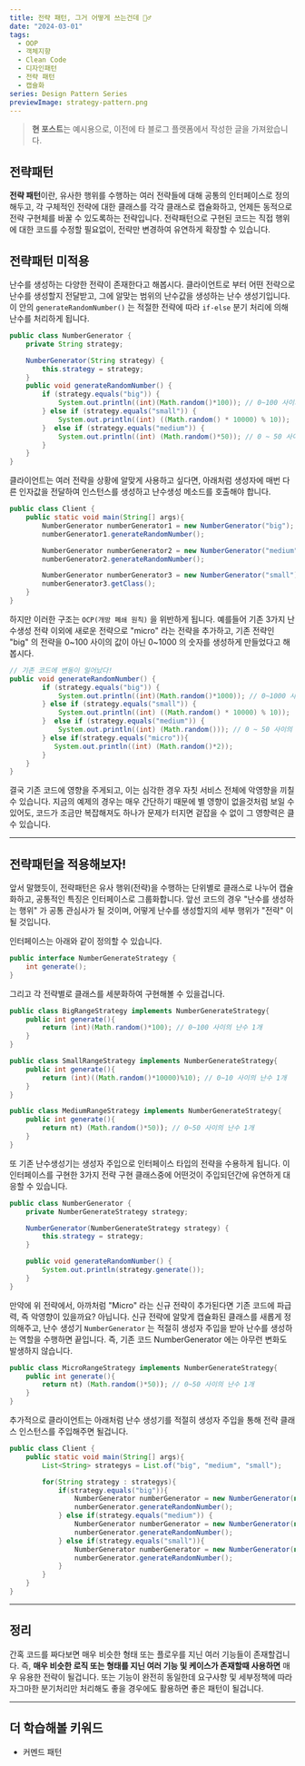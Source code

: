 ```yaml
---
title: 전략 패턴, 그거 어떻게 쓰는건데 🤷‍♂️
date: "2024-03-01"
tags:
  - OOP
  - 객체지향
  - Clean Code
  - 디자인패턴
  - 전략 패턴
  - 캡슐화
series: Design Pattern Series
previewImage: strategy-pattern.png
---
```


> **현 포스트**는 예시용으로, 이전에 타 블로그 플랫폼에서 작성한 글을 가져왔습니다.

## 전략패턴

**전략 패턴**이란, 유사한 행위를 수행하는 여러 전략들에 대해 공통의 인터페이스로 정의해두고, 각 구체적인 전략에 대한 클래스를 각각 클래스로 캡슐화하고, 언제든 동적으로 전략 구현체를 바꿀 수 있도록하는 전략입니다. 전략패턴으로 구현된 코드는 직접 행위에 대한 코드를 수정할 필요없이, 전략만 변경하여 유연하게 확장할 수 있습니다.

## 전략패턴 미적용

난수를 생성하는 다양한 전략이 존재한다고 해봅시다. 클라이언트로 부터 어떤 전략으로 난수를 생성할지 전달받고, 그에 알맞는 범위의 난수값을 생성하는 난수 생성기입니다. 이 안의 `generateRandomNumber()` 는 적절한 전략에 따라 `if-else` 분기 처리에 의해 난수를 처리하게 됩니다.

```java
public class NumberGenerator {
    private String strategy;

    NumberGenerator(String strategy) {
        this.strategy = strategy;
    }
    public void generateRandomNumber() {
        if (strategy.equals("big")) {
            System.out.println((int)(Math.random()*100)); // 0~100 사이의 난수
        } else if (strategy.equals("small")) {
            System.out.println((int) ((Math.random() * 10000) % 10));  // 0~10 사이의 난수
        }  else if (strategy.equals("medium")) {
            System.out.println((int) (Math.random()*50)); // 0 ~ 50 사이의 난수
        }
    }
}
```

클라이언트는 여러 전략을 상황에 알맞게 사용하고 싶다면, 아래처럼 생성자에 매번 다른 인자값을 전달하여 인스턴스를 생성하고 난수생성 메소드를 호출해야 합니다.

```java
public class Client {
    public static void main(String[] args){
        NumberGenerator numberGenerator1 = new NumberGenerator("big");
        numberGenerator1.generateRandomNumber();

        NumberGenerator numberGenerator2 = new NumberGenerator("medium");
        numberGenerator2.generateRandomNumber();

        NumberGenerator numberGenerator3 = new NumberGenerator("small");
        numberGenerator3.getClass();
    }
}
```

하지만 이러한 구조는 `OCP(개방 폐쇄 원칙)` 을 위반하게 됩니다. 예를들어 기존 3가지 난수생성 전략 이외에 새로운 전략으로 "micro" 라는 전략을 추가하고, 기존 전략인 "big" 의 전략을 0~100 사이의 값이 아닌 0~1000 의 숫자를 생성하게 만들었다고 해봅시다.

```java
// 기존 코드에 변동이 일어났다!
public void generateRandomNumber() {
        if (strategy.equals("big")) {
            System.out.println((int)(Math.random()*1000)); // 0~1000 사이의 난수
        } else if (strategy.equals("small")) {
            System.out.println((int) ((Math.random() * 10000) % 10));  // 0~10 사이의 난수
        }  else if (strategy.equals("medium")) {
            System.out.println((int) (Math.random())); // 0 ~ 50 사이의 난수
        } else if(strategy.equals("micro")){
           System.out.println((int) (Math.random()*2));
        }
    }
}
```

결국 기존 코드에 영향을 주게되고, 이는 심각한 경우 자칫 서비스 전체에 악영향을 끼칠 수 있습니다. 지금의 예제의 경우는 매우 간단하기 때문에 별 영향이 없을것처럼 보일 수 있어도, 코드가 조금만 복잡해져도 하나가 문제가 터지면 겉잡을 수 없이 그 영향력은 클 수 있습니다.

---

## 전략패턴을 적용해보자!

앞서 말했듯이, 전략패턴은 유사 행위(전략)을 수행하는 단위별로 클래스로 나누어 캡슐화하고, 공통적인 특징은 인터페이스로 그룹화합니다. 앞선 코드의 경우 "난수를 생성하는 행위" 가 공통 관심사가 될 것이며, 어떻게 난수를 생성할지의 세부 행위가 "전략" 이 될 것입니다.

인터페이스는 아래와 같이 정의할 수 있습니다.

```java
public interface NumberGenerateStrategy {
    int generate();
}
```

그리고 각 전략별로 클래스를 세분화하여 구현해볼 수 있을겁니다.

```java
public class BigRangeStrategy implements NumberGenerateStrategy{
    public int generate(){
        return (int)(Math.random()*100); // 0~100 사이의 난수 1개
    }
}

public class SmallRangeStrategy implements NumberGenerateStrategy{
    public int generate(){
        return (int)((Math.random()*10000)%10); // 0~10 사이의 난수 1개
    }
}

public class MediumRangeStrategy implements NumberGenerateStrategy{
    public int generate(){
        return nt) (Math.random()*50)); // 0~50 사이의 난수 1개
    }
}
```

또 기존 난수생성기는 생성자 주입으로 인터페이스 타입의 전략을 수용하게 됩니다. 이 인터페이스를 구현한 3가지 전략 구현 클래스중에 어떤것이 주입되던간에 유연하게 대응할 수 있습니다.

```java
public class NumberGenerator {
    private NumberGenerateStrategy strategy;

    NumberGenerator(NumberGenerateStrategy strategy) {
        this.strategy = strategy;
    }

    public void generateRandomNumber() {
        System.out.println(strategy.generate());
    }
}
```

만약에 위 전략에서, 아까처럼 "Micro" 라는 신규 전략이 추가된다면 기존 코드에 파급력, 즉 악영향이 있을까요? 아닙니다. 신규 전략에 알맞게 캡슐화된 클래스를 새롭게 정의해주고, 난수 생성기 `NumberGenerator` 는 적절히 생성자 주입을 받아 난수를 생성하는 역할을 수행하면 끝입니다. 즉, 기존 코드 NumberGenerator 에는 아무런 변화도 발생하지 않습니다.

```java
public class MicroRangeStrategy implements NumberGenerateStrategy{
    public int generate(){
        return nt) (Math.random()*50)); // 0~50 사이의 난수 1개
    }
}
```

추가적으로 클라이언트는 아래처럼 난수 생성기를 적절히 생성자 주입을 통해 전략 클래스 인스턴스를 주입해주면 될겁니다.

```java
public class Client {
    public static void main(String[] args){
        List<String> strategys = List.of("big", "medium", "small");

        for(String strategy : strategys){
            if(strategy.equals("big")){
                NumberGenerator numberGenerator = new NumberGenerator(new BigRangeStrategy());
                numberGenerator.generateRandomNumber();
            } else if(strategy.equals("medium")) {
                NumberGenerator numberGenerator = new NumberGenerator(new SmallRangeStrategy());
                numberGenerator.generateRandomNumber();
            } else if(strategy.equals("small")){
                NumberGenerator numberGenerator = new NumberGenerator(new SmallRangeStrategy());
                numberGenerator.generateRandomNumber();
            }
        }
    }
}
```

---

## 정리

간혹 코드를 짜다보면 매우 비슷한 형태 또는 플로우를 지닌 여러 기능들이 존재할겁니다. 즉, **매우 비슷한 로직 또는 형태를 지닌 여러 기능 및 케이스가 존재할때 사용하면** 매우 유용한 전략이 될겁니다. 또는 기능이 완전히 동일한데 요구사항 및 세부정책에 따라 자그마한 분기처리만 처리해도 좋을 경우에도 활용하면 좋은 패턴이 될겁니다.

---

## 더 학습해볼 키워드

- 커멘드 패턴
